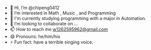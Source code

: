- 👋 Hi, I’m @chipeng0412
- 👀 I’m interested in Math , Music , and Programming
- 🌱 I'm currently studying programming with a major in Automation.
- 💞️ I’m looking to collaborate on ...
- 📫 How to reach me w1262595962@gmail.com
- 😄 Pronouns: he/him/his
- ⚡ Fun fact:  have a terrible singing voice.

<!---
chipeng0412/chipeng0412 is a ✨ special ✨ repository because its `README.md` (this file) appears on your GitHub profile.
You can click the Preview link to take a look at your changes.
--->
